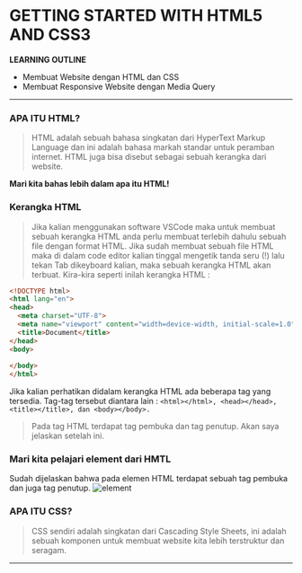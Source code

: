 # GETTING STARTED WITH HTML5 AND CSS3

**LEARNING OUTLINE**
* Membuat Website dengan HTML dan CSS
* Membuat Responsive Website dengan Media Query
---
### APA ITU HTML?
> HTML adalah sebuah bahasa singkatan dari HyperText Markup Language dan ini adalah bahasa markah standar untuk peramban internet.
> HTML juga bisa disebut sebagai sebuah kerangka dari website.

**Mari kita bahas lebih dalam apa itu HTML!**

### Kerangka HTML
> Jika kalian menggunakan software VSCode maka untuk membuat sebuah kerangka HTML anda perlu membuat terlebih dahulu sebuah file dengan format HTML. Jika sudah membuat sebuah file HTML maka di dalam code editor kalian tinggal mengetik tanda seru (!) lalu tekan Tab dikeyboard kalian, maka sebuah kerangka HTML akan terbuat. Kira-kira seperti inilah kerangka HTML :
```html
<!DOCTYPE html>
<html lang="en">
<head>
  <meta charset="UTF-8">
  <meta name="viewport" content="width=device-width, initial-scale=1.0">
  <title>Document</title>
</head>
<body>
  
</body>
</html>
```
Jika kalian perhatikan didalam kerangka HTML ada beberapa tag yang tersedia. Tag-tag tersebut diantara lain : ```<html></html>, <head></head>, <title></title>, dan <body></body>.```
> Pada tag HTML terdapat tag pembuka dan tag penutup. Akan saya jelaskan setelah ini.

### Mari kita pelajari element dari HMTL
Sudah dijelaskan bahwa pada elemen HTML terdapat sebuah tag pembuka dan juga tag penutup.
![element](img/element%paragraf.png)

### APA ITU CSS?
> CSS sendiri adalah singkatan dari Cascading Style Sheets, ini adalah sebuah komponen untuk membuat website kita lebih terstruktur dan seragam.
---
